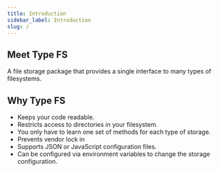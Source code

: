 ```yaml
---
title: Introduction
sidebar_label: Introduction
slug: /
---
```


## Meet Type FS
A file storage package that provides a single interface to many types of filesystems. 

## Why Type FS

- Keeps your code readable.
- Restricts access to directories in your filesystem.
- You only have to learn one set of methods for each type of storage.
- Prevents vendor lock in
- Supports JSON or JavaScript configuration files.
- Can be configured via environment variables to change the storage configuration.



